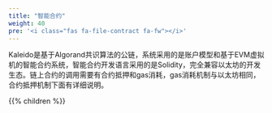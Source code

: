 ```yaml
---
title: "智能合约"
weight: 40
pre: '<i class="fas fa-file-contract fa-fw"></i>'
---
```


Kaleido是基于Algorand共识算法的公链，系统采用的是账户模型和基于EVM虚拟机的智能合约系统，智能合约开发语言采用的是Solidity，完全兼容以太坊的开发生态。链上合约的调用需要有合约抵押和gas消耗，gas消耗机制与以太坊相同，合约抵押机制下面有详细说明。

{{% children %}}

